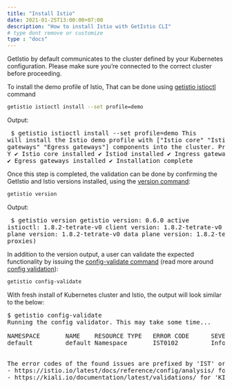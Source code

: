 ```yaml
---
title: "Install Istio"
date: 2021-01-25T13:00:00+07:00
description: "How to install Istio with GetIstio CLI"
# type dont remove or customize
type : "docs"
---
```

GetIstio by default communicates to the cluster defined by your Kubernetes configuration. Please make sure you’re connected to the correct cluster before proceeding.

To install the demo profile of Istio, That can be done using [getistio istioctl](/getistio-cli/reference/getistio_istioctl) command
```sh
getistio istioctl install --set profile=demo
```

Output: <pre>
$ getistio istioctl install --set profile=demo
This will install the Istio demo profile with ["Istio core" "Istiod" "Ingress gateways" "Egress gateways"] components into the cluster. Proceed? (y/N) Y
✔ Istio core installed
✔ Istiod installed
✔ Ingress gateways installed
✔ Egress gateways installed
✔ Installation complete </pre>
Once this step is completed, the validation can be done by confirming the GetIstio and Istio versions installed, using the [version command](/getistio-cli/reference/getistio_version):
```sh
getistio version
```
Output:<pre>
$ getistio version
getistio version: 0.6.0
active istioctl: 1.8.2-tetrate-v0
client version: 1.8.2-tetrate-v0
control plane version: 1.8.2-tetrate-v0
data plane version: 1.8.2-tetrate-v0 (2 proxies)
</pre>

In addition  to the version output, a user can validate the expected functionality by issuing the [config-validate command](/getistio-cli/reference/getistio_config-validate) (read more around [config validation](/config-validation)):
```sh
getistio config-validate
```
With fresh install of Kubernetes cluster and Istio, the output will look similar to the below:
<pre>$ getistio config-validate
Running the config validator. This may take some time...

NAMESPACE       NAME    RESOURCE TYPE   ERROR CODE      SEVERITY        MESSAGE
default         default Namespace       IST0102         Info            The namespace is not enabled for Istio injection. Run 'kubectl label namespace default istio-injection=enabled' to
                                                                        enable it, or 'kubectl label namespace default istio-injection=disabled' to explicitly mark it as not needing injection.

The error codes of the found issues are prefixed by 'IST' or 'KIA'. For the detailed explanation, please refer to
- https://istio.io/latest/docs/reference/config/analysis/ for 'IST' error codes
- https://kiali.io/documentation/latest/validations/ for 'KIA' error codes
</pre>
